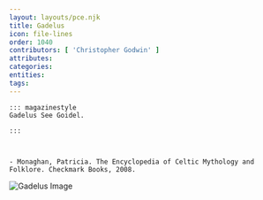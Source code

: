 ```yaml
---
layout: layouts/pce.njk
title: Gadelus
icon: file-lines
order: 1040
contributors: [ 'Christopher Godwin' ]
attributes:
categories:
entities:
tags:
---
```

``` tab [group1:Info]
::: magazinestyle
Gadelus See Goidel.

:::
```
``` tab [group1:Attributes]
```
``` tab [group1:Entities]
```
``` tab [group1:Sources]
- Monaghan, Patricia. The Encyclopedia of Celtic Mythology and Folklore. Checkmark Books, 2008.
```
![Gadelus Image](['https://upload.wikimedia.org/wikipedia/commons/f/fa/Scota_%26_Gaedel_Glas.jpg'])
